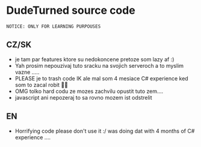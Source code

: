 # DudeTurned source code
`NOTICE: ONLY FOR LEARNING PURPOUSES`
## CZ/SK
- je tam par features ktore su nedokoncene pretoze som lazy af :)
- Yah prosim nepouzivaj tuto sracku na svojich serveroch a to myslim vazne .....
- PLEASE je to trash code IK ale mal som 4 mesiace C# experience ked som to zacal robit 🤦‍♂️
- OMG tolko hard codu ze mozes zachvilu opustit tuto zem....
- javascript ani nepozeraj to sa rovno mozem ist odstrelit
## EN
- Horrifying code please don't use it :/ was doing dat with 4 months of C# experience ....
